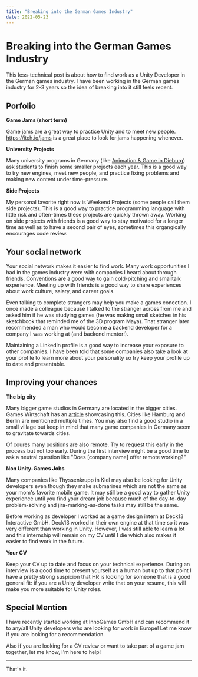 ```yaml
---
title: "Breaking into the German Games Industry"
date: 2022-05-23
---
```


# Breaking into the German Games Industry
This less-technical post is about how to find work as a Unity Developer in the German games industry. I have been working in the German games industry for 2-3 years so the idea of breaking into it still feels recent.

## Porfolio
**Game Jams (short term)**

Game jams are a great way to practice Unity and to meet new people. https://itch.io/jams is a great place to look for jams happening whenever.

**University Projects**

Many university programs in Germany (like [Animation & Game in Dieburg](https://ag.mediencampus.h-da.de/)) ask students to finish some smaller projects each year. This is a good way to try new engines, meet new people, and practice fixing problems and making new content under time-pressure.

**Side Projects**

My personal favorite right now is Weekend Projects (some people call them side projects). This is a good way to practice programming language with little risk and often-times these projects are quickly thrown away. Working on side projects with friends is a good way to stay motivated for a longer time as well as to have a second pair of eyes, sometimes this organgically encourages code review.

## Your social network
Your social network makes it easier to find work. Many work opportunities I had in the games industry were with companies I heard about through friends. Conventions are a good way to gain cold-pitching and smalltalk experience. Meeting up with friends is a good way to share experiences about work culture, salary, and career goals.

Even talking to complete strangers may help you make a games conection. I once made a colleague because I talked to the stranger across from me and asked him if he was studying games (he was making small sketches in his sketchbook that reminded me of the 3D program Maya). That stranger later recommended a man who would become a backend developer for a company I was working at (and backend mentor!).

Maintaining a LinkedIn profile is a good way to increase your exposure to other companies. I have been told that some companies also take a look at your profile to learn more about your personality so try keep your profile up to date and presentable.
  
## Improving your chances
**The big city**

Many bigger game studios in Germany are located in the bigger cities. Games Wirtschaft has an [article](https://www.gameswirtschaft.de/wirtschaft/groesste-games-entwickler-studios-2019/) showcasing this. Cities like Hamburg and Berlin are mentioned multiple times. You may also find a good studio in a small village but keep in mind that many game companies in Germany seem to gravitate towards cities.

Of coures many positions are also remote. Try to request this early in the process but not too early. During the first interview might be a good time to ask a neutral question like "Does [company name] offer remote working?"

**Non Unity-Games Jobs**

Many companies like Thyssenkrupp in Kiel may also be looking for Unity developers even though they make submarines which are not the same as your mom's favorite mobile game. It may still be a good way to gather Unity experience until you find your dream job because much of the day-to-day problem-solving and jira-marking-as-done tasks may still be the same.

Before working as developer I worked as a game design intern at Deck13 Interactive GmbH. Deck13 worked in their own engine at that time so it was very different than working in Unity. However, I was still able to learn a lot and this internship will remain on my CV until I die which also makes it easier to find work in the future.

**Your CV**

Keep your CV up to date and focus on your technical experience. During an interview is a good time to present yourself as a human but up to that point I have a pretty strong suspicion that HR is looking for someone that is a good general fit: if you are a Unity developer write that on your resume, this will make you more suitable for Unity roles.

## Special Mention
I have recently started working at InnoGames GmbH and can recommend it to any/all Unity developers who are looking for work in Europe! Let me know if you are looking for a recommendation.

Also if you are looking for a CV review or want to take part of a game jam together, let me know, I'm here to help!

---
 That's it.
